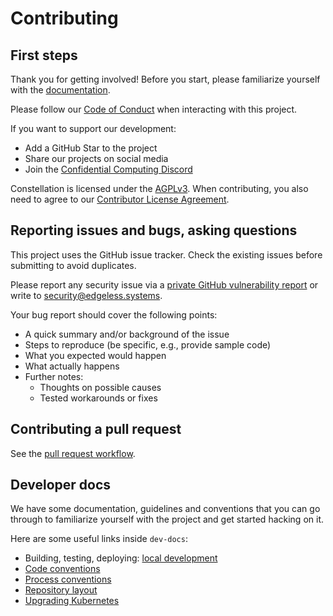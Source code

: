 # Contributing

## First steps

Thank you for getting involved! Before you start, please familiarize yourself with the [documentation](https://docs.edgeless.systems/constellation).

Please follow our [Code of Conduct](CODE_OF_CONDUCT.md) when interacting with this project.

If you want to support our development:

* Add a GitHub Star to the project
* Share our projects on social media
* Join the [Confidential Computing Discord](https://discord.gg/rH8QTH56JN)

Constellation is licensed under the [AGPLv3](LICENSE). When contributing, you also need to agree to our [Contributor License Agreement](https://cla-assistant.io/edgelesssys/constellation).

## Reporting issues and bugs, asking questions

This project uses the GitHub issue tracker. Check the existing issues before submitting to avoid duplicates.

Please report any security issue via a [private GitHub vulnerability report](https://github.com/edgelesssys/constellation/security/advisories/new) or write to <security@edgeless.systems>.

Your bug report should cover the following points:

* A quick summary and/or background of the issue
* Steps to reproduce (be specific, e.g., provide sample code)
* What you expected would happen
* What actually happens
* Further notes:
  * Thoughts on possible causes
  * Tested workarounds or fixes

## Contributing a pull request

See the [pull request workflow](./dev-docs/workflows/pull-request.md).

## Developer docs

We have some documentation, guidelines and conventions that you can go through to familiarize yourself with the project and get started hacking on it.

Here are some useful links inside `dev-docs`:

* Building, testing, deploying: [local development](/dev-docs/workflows/build-develop-deploy.md)
* [Code conventions](/dev-docs/conventions.md#code-conventions)
* [Process conventions](/dev-docs/conventions.md#process-conventions)
* [Repository layout](/dev-docs/layout.md#repository-layout)
* [Upgrading Kubernetes](/dev-docs/workflows/upgrade-kubernetes.md)
